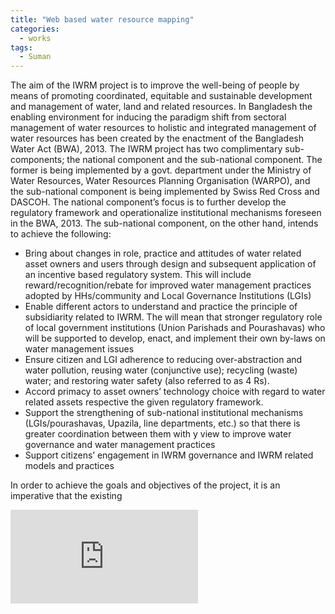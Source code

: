 ```yaml
---
title: "Web based water resource mapping"
categories:
  - works
tags:
  - Suman
---
```

The aim of the IWRM project is to improve the well-being of people by means of promoting 
coordinated, equitable and sustainable development and management of water, land and related 
resources. In Bangladesh the enabling environment for inducing the paradigm shift from sectoral 
management of water resources to holistic and integrated management of water resources has been 
created by the enactment of the Bangladesh Water Act (BWA), 2013. The IWRM project has two 
complimentary sub-components; the national component and the sub-national component. The former 
is being implemented by a govt. department under the Ministry of Water Resources, Water Resources 
Planning Organisation (WARPO), and the sub-national component is being implemented by Swiss 
Red Cross and DASCOH. The national component’s focus is to further develop the regulatory 
framework and operationalize institutional mechanisms foreseen in the BWA, 2013. The sub-national 
component, on the other hand, intends to achieve the following:
* Bring about changes in role, practice and attitudes of water related asset owners and users 
through design and subsequent application of an incentive based regulatory system. This will 
include reward/recognition/rebate for improved water management practices adopted by 
HHs/community and Local Governance Institutions (LGIs)
* Enable different actors to understand and practice the principle of subsidiarity related to 
IWRM. The will mean that stronger regulatory role of local government institutions (Union 
Parishads and Pourashavas) who will be supported to develop, enact, and implement their 
own by-laws on water management issues
* Ensure citizen and LGI adherence to reducing over-abstraction and water pollution, reusing 
water (conjunctive use); recycling (waste) water; and restoring water safety (also referred to as 
4 Rs).
* Accord primacy to asset owners’ technology choice with regard to water related assets 
respective the given regulatory framework. 
* Support the strengthening of sub-national institutional mechanisms (LGIs/pourashavas, 
Upazila, line departments, etc.) so that there is greater coordination between them with y view 
to improve water governance and water management practices
* Support citizens’ engagement in IWRM governance and IWRM related models and practices 

In order to achieve the goals and objectives of the project, it is an imperative that the existing <div>
  <iframe src="http://202.53.173.182/iwrm/" frameborder="0" allowfullscreen="allowfullscreen"> </iframe>
</div>
